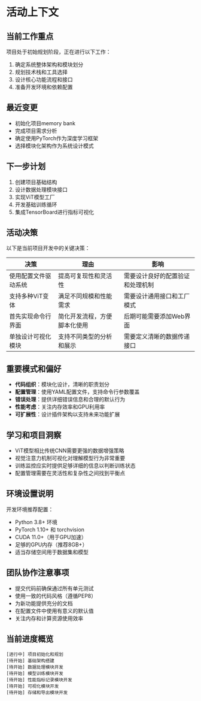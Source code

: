 # 活动上下文

## 当前工作重点
项目处于初始规划阶段，正在进行以下工作：
1. 确定系统整体架构和模块划分
2. 规划技术栈和工具选择
3. 设计核心功能流程和接口
4. 准备开发环境和依赖配置

## 最近变更
- 初始化项目memory bank
- 完成项目需求分析
- 确定使用PyTorch作为深度学习框架
- 选择模块化架构作为系统设计模式

## 下一步计划
1. 创建项目基础结构
2. 设计数据处理模块接口
3. 实现ViT模型工厂
4. 开发基础训练循环
5. 集成TensorBoard进行指标可视化

## 活动决策
以下是当前项目开发中的关键决策：

| 决策 | 理由 | 影响 |
|------|------|------|
| 使用配置文件驱动系统 | 提高可复现性和灵活性 | 需要设计良好的配置验证和处理机制 |
| 支持多种ViT变体 | 满足不同规模和性能需求 | 需要设计通用接口和工厂模式 |
| 首先实现命令行界面 | 简化开发流程，方便脚本化使用 | 后期可能需要添加Web界面 |
| 单独设计可视化模块 | 支持不同类型的分析和展示 | 需要定义清晰的数据传递接口 |

## 重要模式和偏好
- **代码组织**：模块化设计，清晰的职责划分
- **配置管理**：使用YAML配置文件，支持命令行参数覆盖
- **错误处理**：提供详细错误信息和合理的默认行为
- **性能考虑**：关注内存效率和GPU利用率
- **可扩展性**：设计插件架构以支持未来功能扩展

## 学习和项目洞察
- ViT模型相比传统CNN需要更强的数据增强策略
- 视觉注意力机制可视化对理解模型行为非常重要
- 训练监控应实时提供足够详细的信息以判断训练状态
- 配置管理需要在灵活性和复杂性之间找到平衡点

## 环境设置说明
开发环境推荐配置：
- Python 3.8+ 环境
- PyTorch 1.10+ 和 torchvision
- CUDA 11.0+（用于GPU加速）
- 足够的GPU内存（推荐8GB+）
- 适当存储空间用于数据集和模型

## 团队协作注意事项
- 提交代码前确保通过所有单元测试
- 使用一致的代码风格（遵循PEP8）
- 为新功能提供充分的文档
- 在配置文件中使用有意义的默认值
- 关注内存和计算资源使用效率

## 当前进度概览
```
[进行中] 项目初始化和规划
[待开始] 基础架构搭建
[待开始] 数据处理模块开发
[待开始] 模型训练模块开发
[待开始] 性能指标记录模块开发
[待开始] 可视化模块开发
[待开始] 存储和导出模块开发
``` 